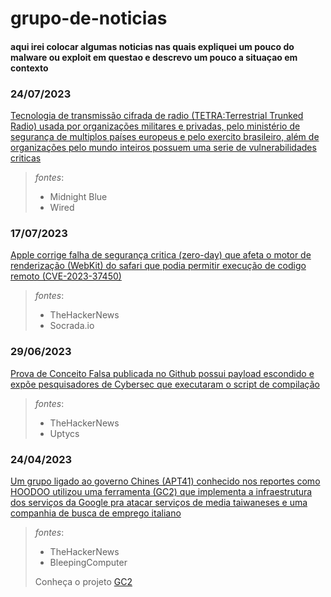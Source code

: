 # grupo-de-noticias
#### aqui irei colocar algumas noticias nas quais expliquei um pouco do malware ou exploit em questao e descrevo um pouco a situaçao em contexto

### 24/07/2023
[Tecnologia de transmissão cifrada de radio (TETRA:Terrestrial Trunked Radio) usada por organizações militares e privadas, pelo ministério de segurança de multiplos países europeus e pelo exercito brasileiro, além de organizações pelo mundo inteiros possuem uma serie de vulnerabilidades criticas](https://github.com/exoForce01/grupo-de-noticias/blob/main/TETRAburst-vulnerabilidade-critica-implementada-pelo-exercito.md)
>_fontes_:
>- Midnight Blue
>- Wired

### 17/07/2023
[Apple corrige falha de segurança critica (zero-day) que afeta o motor de renderização (WebKit) do safari que podia permitir execução de codigo remoto (CVE-2023-37450)](https://github.com/exoForce01/grupo-de-noticias/blob/main/apple-corrige-zeroday.md)
>_fontes_:
>- TheHackerNews
>- Socrada.io

### 29/06/2023 
 [Prova de Conceito Falsa publicada no Github possui payload escondido e expõe pesquisadores de Cybersec que executaram o script de compilação](https://github.com/exoForce01/grupo-de-noticias/blob/main/Poc-falsa-injeta-malware-persistente.md)
>_fontes_:
>- TheHackerNews
>- Uptycs 

### 24/04/2023
[Um grupo ligado ao governo Chines (APT41) conhecido nos reportes como HOODOO utilizou uma ferramenta (GC2) que implementa a infraestrutura dos serviços da Google pra atacar serviços de media taiwaneses e uma companhia de busca de emprego italiano](https://github.com/exoForce01/grupo-de-noticias/blob/main/APT41-ofusca-trafego-de-malware-usando-dominios-google.md)
>_fontes_:
>- TheHackerNews
>- BleepingComputer
>
>  Conheça o projeto [GC2](https://github.com/looCiprian/GC2-sheet)


